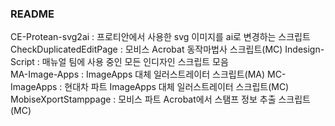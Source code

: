### README
CE-Protean-svg2ai : 프로티안에서 사용한 svg 이미지를 ai로 변경하는 스크립트               
CheckDuplicatedEditPage : 모비스 Acrobat 동작마법사 스크립트(MC)
Indesign-Script : 매뉴얼 팀에 사용 중인 모든 인디자인 스크립트 모음                
MA-Image-Apps : ImageApps 대체 일러스트레이터 스크립트(MA)
MC-ImageApps : 현대차 파트 ImageApps 대체 일러스트레이터 스크립트(MC)
MobiseXportStamppage : 모비스 파트 Acrobat에서 스탬프 정보 추출 스크립트(MC)
